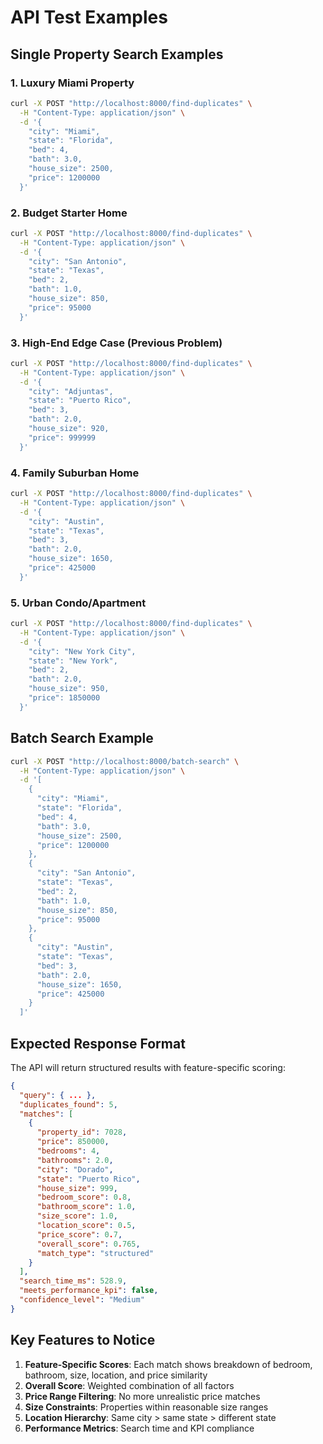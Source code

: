 # API Test Examples

## Single Property Search Examples

### 1. Luxury Miami Property
```bash
curl -X POST "http://localhost:8000/find-duplicates" \
  -H "Content-Type: application/json" \
  -d '{
    "city": "Miami",
    "state": "Florida",
    "bed": 4,
    "bath": 3.0,
    "house_size": 2500,
    "price": 1200000
  }'
```

### 2. Budget Starter Home
```bash
curl -X POST "http://localhost:8000/find-duplicates" \
  -H "Content-Type: application/json" \
  -d '{
    "city": "San Antonio",
    "state": "Texas",
    "bed": 2,
    "bath": 1.0,
    "house_size": 850,
    "price": 95000
  }'
```

### 3. High-End Edge Case (Previous Problem)
```bash
curl -X POST "http://localhost:8000/find-duplicates" \
  -H "Content-Type: application/json" \
  -d '{
    "city": "Adjuntas",
    "state": "Puerto Rico",
    "bed": 3,
    "bath": 2.0,
    "house_size": 920,
    "price": 999999
  }'
```

### 4. Family Suburban Home
```bash
curl -X POST "http://localhost:8000/find-duplicates" \
  -H "Content-Type: application/json" \
  -d '{
    "city": "Austin",
    "state": "Texas",
    "bed": 3,
    "bath": 2.0,
    "house_size": 1650,
    "price": 425000
  }'
```

### 5. Urban Condo/Apartment
```bash
curl -X POST "http://localhost:8000/find-duplicates" \
  -H "Content-Type: application/json" \
  -d '{
    "city": "New York City",
    "state": "New York",
    "bed": 2,
    "bath": 2.0,
    "house_size": 950,
    "price": 1850000
  }'
```

## Batch Search Example

```bash
curl -X POST "http://localhost:8000/batch-search" \
  -H "Content-Type: application/json" \
  -d '[
    {
      "city": "Miami",
      "state": "Florida",
      "bed": 4,
      "bath": 3.0,
      "house_size": 2500,
      "price": 1200000
    },
    {
      "city": "San Antonio",
      "state": "Texas",
      "bed": 2,
      "bath": 1.0,
      "house_size": 850,
      "price": 95000
    },
    {
      "city": "Austin",
      "state": "Texas",
      "bed": 3,
      "bath": 2.0,
      "house_size": 1650,
      "price": 425000
    }
  ]'
```

## Expected Response Format

The API will return structured results with feature-specific scoring:

```json
{
  "query": { ... },
  "duplicates_found": 5,
  "matches": [
    {
      "property_id": 7028,
      "price": 850000,
      "bedrooms": 4,
      "bathrooms": 2.0,
      "city": "Dorado",
      "state": "Puerto Rico",
      "house_size": 999,
      "bedroom_score": 0.8,
      "bathroom_score": 1.0,
      "size_score": 1.0,
      "location_score": 0.5,
      "price_score": 0.7,
      "overall_score": 0.765,
      "match_type": "structured"
    }
  ],
  "search_time_ms": 528.9,
  "meets_performance_kpi": false,
  "confidence_level": "Medium"
}
```

## Key Features to Notice

1. **Feature-Specific Scores**: Each match shows breakdown of bedroom, bathroom, size, location, and price similarity
2. **Overall Score**: Weighted combination of all factors
3. **Price Range Filtering**: No more unrealistic price matches
4. **Size Constraints**: Properties within reasonable size ranges
5. **Location Hierarchy**: Same city > same state > different state
6. **Performance Metrics**: Search time and KPI compliance
